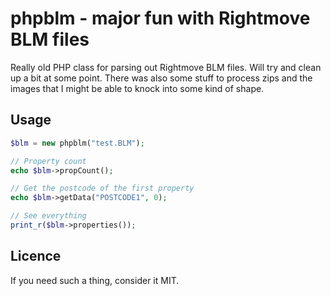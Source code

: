# phpblm - major fun with Rightmove BLM files

Really old PHP class for parsing out Rightmove BLM files. Will try and clean up a bit at some point. There was also some stuff to process zips and the images that I might be able to knock into some kind of shape.

## Usage

```php
$blm = new phpblm("test.BLM");

// Property count
echo $blm->propCount();

// Get the postcode of the first property
echo $blm->getData("POSTCODE1", 0);

// See everything
print_r($blm->properties());
```

## Licence

If you need such a thing, consider it MIT.